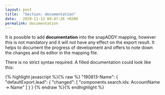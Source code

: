```yaml
---
layout: post
title:  "Section: documentation"
date:   2020-11-12 09:47:26 +0200
permalink: documentation
---
```


It is possible to add **documentation** into the snapADDY mapping, however this is not mandatory and it will not have any effect on the export result. 
It helps to document the progress of development and offers to note down the changes and its editor in the mapping file.

There is no strict syntax required. A filled documentation could look like this:


{% highlight javascript %}{% raw %}
"190813-Name": {
  "defaultExport.lead": {
    "changed": [
      "components.search.ids: AccountName -> Name"
    ]
  }
}
{% endraw %}{% endhighlight %}
